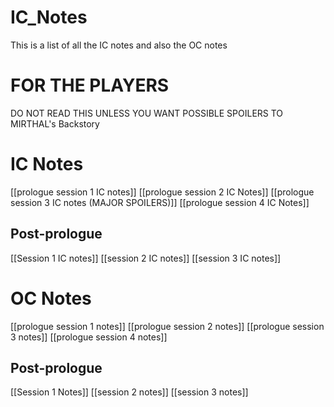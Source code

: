 # IC_Notes
This is a list of all the IC notes and also the OC notes 
# FOR THE PLAYERS
DO NOT READ THIS UNLESS YOU WANT POSSIBLE SPOILERS TO MIRTHAL's Backstory

# IC Notes

[[prologue session 1 IC notes]]
[[prologue session 2 IC Notes]]
[[prologue session 3 IC notes (MAJOR SPOILERS)]]
[[prologue session 4 IC Notes]]
## Post-prologue
[[Session 1 IC notes]]
[[session 2 IC notes]]
[[session 3 IC notes]]
# OC Notes

[[prologue session 1 notes]]
[[prologue session 2 notes]]
[[prologue session 3 notes]]
[[prologue session 4 notes]]
## Post-prologue
[[Session 1 Notes]]
[[session 2 notes]]
[[session 3 notes]]